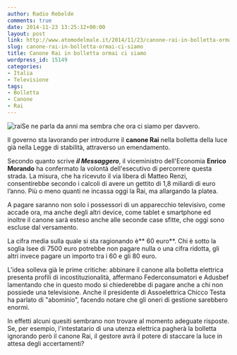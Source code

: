 ```yaml
---
author: Radio Rebelde
comments: true
date: 2014-11-23 13:25:12+00:00
layout: post
link: http://www.atomodelmale.it/2014/11/23/canone-rai-in-bolletta-ormai-ci-siamo/
slug: canone-rai-in-bolletta-ormai-ci-siamo
title: Canone Rai in bolletta ormai ci siamo
wordpress_id: 15149
categories:
- Italia
- Televisione
tags:
- Bolletta
- Canone
- Rai
---
```


![rai](http://www.atomodelmale.it/wp-content/uploads/2008/10/rai.jpg)Se ne parla da anni ma sembra che ora ci siamo per davvero.

Il governo sta lavorando per introdurre il **canone Rai** nella bolletta della luce già nella Legge di stabilità, attraverso un emendamento.

Secondo quanto scrive _**il Messaggero**_, il viceministro dell'Economia **Enrico Morando** ha confermato la volontà dell'esecutivo di percorrere questa strada. La misura, che ha ricevuto il via libera di Matteo Renzi, consentirebbe secondo i calcoli di avere un gettito di 1,8 miliardi di euro l’anno. Più o meno quanti ne incassa oggi la Rai, ma allargando la platea.

A pagare saranno non solo i possessori di un apparecchio televisivo, come accade ora, ma anche degli altri device, come tablet e smartphone ed inoltre il canone sarà esteso anche alle seconde case sfitte, che oggi sono escluse dal versamento.



La cifra media sulla quale si sta ragionando è** 60 euro**. Chi è sotto la soglia Isee di 7500 euro potrebbe non pagare nulla o una cifra ridotta, gli altri invece pagare un importo tra i 60 e gli 80 euro.

L’idea solleva già le prime critiche: abbinare il canone alla bolletta elettrica presenta profili di incostituzionalità, affermano Federconsumatori e Adusbef lamentando che in questo modo si chiederebbe di pagare anche a chi non possiede una televisione. Anche il presidente di Assoelettrica Chicco Testa ha parlato di "abominio", facendo notare che gli oneri di gestione sarebbero enormi.

In effetti alcuni quesiti sembrano non trovare al momento adeguate risposte. Se, per esempio, l'intestatario di una utenza elettrica pagherà la bolletta ignorando però il canone Rai, il gestore avrà il potere di staccare la luce in attesa degli accertamenti?
